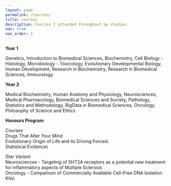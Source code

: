 ```yaml
---
layout: page
permalink: /courses/
title: courses
description: Courses I attended throughout my studies.
nav: true
nav_order: 2
---
```


**Year 1** 

Genetics, Introduction to Biomedical Sciences, Biochemistry, Cell Biology - Histology, Microbiology - Toxicology, Evolutionary Developmental Biology, Human Development, Research in Biochemistry, Research in Biomedical Sciences, Immunology

**Year 2**

Medical Biochemistry, Human Anatomy and Physiology, Neurosciences, Medical Pharmacology, Biomedical Sciences and Society, Pathology, Statistics and Methodology, BigData in Biomedical Sciences, Oncology, Philosophy of Science and Ethics 



**Honours Program**

*Courses*\
Drugs That Alter Your Mind\
Evolutionary Origin of Life and its Driving Forces\  
Statistical Evidence\

*Star Variant*\
Neurosciences - Targeting of 5HT2A receptors as a potential new treatment for inflammatory aspects of Multiple Sclerosis\
Oncology - Comparison of Commercially Available Cell-Free DNA Isolation Kits\

